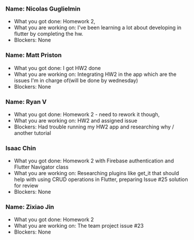 ### Name: Nicolas Guglielmin

- What you got done: Homework 2,
- What you are working on: I’ve been learning a lot about developing in flutter by completing the hw.
- Blockers: None

### Name: Matt Priston

- What you got done: I got HW2 done
- What you are working on: Integrating HW2 in the app which are the issues I'm in charge of(will be done by wednesday)
- Blockers: None


### Name: Ryan V

- What you got done: Homework 2 - need to rework it though,
- What you are working on: HW2 and assigned issue
- Blockers: Had trouble running my HW2 app and researching why / another tutorial

### Isaac Chin

- What you got done: Homework 2 with Firebase authentication and Flutter Navigator class
- What you are working on: Researching plugins like get_it that should help with using CRUD operations in Flutter, preparing Issue #25 solution for review
- Blockers: None

### Name: Zixiao Jin

- What you got done: Homework 2
- What you are working on: The team project issue #23
- Blockers: None
